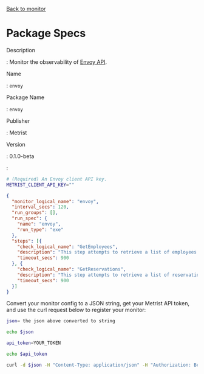 [Back to monitor](envoy.md)

# Package Specs

Description

: Monitor the observability of [Envoy API](https://api.envoy.com/).

Name

: `envoy`

Package Name

: `envoy`

Publisher

: Metrist

Version

: 0.1.0-beta

: &nbsp;


<!--@include: /parts/_3.md-->


```sh
# (Required) An Envoy client API key.
METRIST_CLIENT_API_KEY=""
```

<!--@include: /parts/tips_env-vars.md -->


<!--@include: /parts/_4.md-->


```json
{
  "monitor_logical_name": "envoy",
  "interval_secs": 120,
  "run_groups": [],
  "run_spec": {
    "name": "envoy",
    "run_type": "exe"
  },
  "steps": [{
    "check_logical_name": "GetEmployees",
    "description": "This step attempts to retrieve a list of employees.",
    "timeout_secs": 900
  }, {
    "check_logical_name": "GetReservations",
    "description": "This step attempts to retrieve a list of reservations.",
    "timeout_secs": 900
  }]
}
```




Convert your monitor config to a JSON string, get your Metrist API token, and use the curl request below to register your monitor:

```sh
json= the json above converted to string

echo $json

api_token=YOUR_TOKEN

echo $api_token

curl -d $json -H "Content-Type: application/json" -H "Authorization: Bearer $api_token" 'https://app.metrist.io/api/v0/monitor-config'

```

<!--@include: /parts/tips_api.md-->


<!--@include: /parts/_5.md-->


<!--@include: /parts/result.md-->